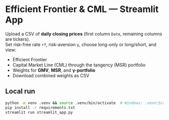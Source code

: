 # Efficient Frontier & CML — Streamlit App

Upload a CSV of **daily closing prices** (first column `Date`, remaining columns are tickers).  
Set risk-free rate `rf`, risk-aversion `γ`, choose long-only or long/short, and view:
- Efficient Frontier
- Capital Market Line (CML) through the tangency (MSR) portfolio
- Weights for **GMV**, **MSR**, and **γ-portfolio**
- Download combined weights as CSV

## Local run
```bash
python -m venv .venv && source .venv/bin/activate  # Windows: .venv\Scripts\activate
pip install -r requirements.txt
streamlit run streamlit_app.py
